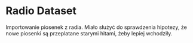 # Radio Dataset

Importowanie piosenek z radia. Miało służyć do sprawdzenia hipotezy, że nowe piosenki są przeplatane starymi hitami, żeby lepiej wchodziły.
